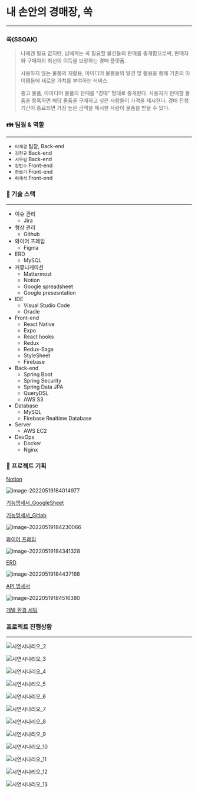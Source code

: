 # 내 손안의 경매장, 쏙

---

### 쏙(SSOAK)

> 나에겐 필요 없지만, 남에게는 꼭 필요할 물건들의 판매를 중개함으로써, 판매자와 구매자의 최선의 이득을 보장하는 경매 플랫폼.
>
> 사용하지 않는 물품의 재활용, 아이디어 물품들의 발견 및 활용을 통해 기존의 아이템들에 새로운 가치를 부여하는 서비스.
>
> 중고 물품, 아이디어 물품의 판매를 “경매” 형태로 중개한다. 사용자가 판매할 물품을 등록하면 해당 물품을 구매하고 싶은 사람들이 가격을 제시한다. 경매 진행 기간이 종료되면 가장 높은 금액을 제시한 사람이 물품을 받을 수 있다.

### 👪 팀원 & 역할

---

- `이재경` 팀장, Back-end
- `김현규` Back-end
- `서우림` Back-end
- `강민수` Front-end
- `한슬기` Front-end
- `허재석` Front-end

### 🔨 기술 스택

---

- 이슈 관리
  - Jira
- 형상 관리
  - Github
- 와이어 프레임
  - Figma
- ERD
  - MySQL
- 커뮤니케이션
  - Mattermost
  - Notion
  - Google spreadsheet
  - Google presesntation
- IDE
  - Visual Studio Code
  - Oracle
- Front-end
  - React Native
  - Expo
  - React hooks
  - Redux
  - Redux-Saga
  - StyleSheet
  - Firebase
- Back-end
  - Spring Boot
  - Spring Security
  - Spring Data JPA
  - QueryDSL
  - AWS S3
- Database
  - MySQL
  - Firebase Realtime Database
- Server
  - AWS EC2
- DevOps
  - Docker
  - Nginx

### 📒 프로젝트 기획

[Notion](https://www.notion.so/PJT-738ba44afdde4f11b4ae2f3de7832802)

![image-20220519184014977](C:\Users\Mandu\Desktop\README.assets\image-20220519184014977.png)

[기능명세서\_GoogleSheet](https://docs.google.com/spreadsheets/d/1sCmVY6OK-BQDsHUbqxuT3qJjknPGeza3/edit#gid=1430994511)

[기능명세서\_Gitlab](https://lab.ssafy.com/s06-final/S06P31A207/-/blob/docs/docs/%EA%B8%B0%EB%8A%A5%EB%AA%85%EC%84%B8%EC%84%9C.pdf)

![image-20220519184230066](C:\Users\Mandu\Desktop\README.assets\image-20220519184230066.png)

[와이어 프레임](https://www.figma.com/file/eooMEIO65VPFg21u4cwkVR/Untitled)

![image-20220519184341328](C:\Users\Mandu\Desktop\README.assets\image-20220519184341328.png)

[ERD](https://lab.ssafy.com/s06-final/S06P31A207/-/blob/docs/docs/ERD.pdf)

![image-20220519184437168](C:\Users\Mandu\Desktop\README.assets\image-20220519184437168.png)

[API 명세서](https://docs.google.com/spreadsheets/d/1sCmVY6OK-BQDsHUbqxuT3qJjknPGeza3/edit#gid=538015543)

![image-20220519184516380](C:\Users\Mandu\Desktop\README.assets\image-20220519184516380.png)

[개발 환경 세팅](ㅁㄴㅇ)

### 프로젝트 진행상황

---

![시연시나리오_2](C:\Users\Mandu\Desktop\README.assets\시연시나리오_2.png)

![시연시나리오_3](C:\Users\Mandu\Desktop\README.assets\시연시나리오_3.png)

![시연시나리오_4](C:\Users\Mandu\Desktop\README.assets\시연시나리오_4.png)

![시연시나리오_5](C:\Users\Mandu\Desktop\README.assets\시연시나리오_5.png)

![시연시나리오_6](C:\Users\Mandu\Desktop\README.assets\시연시나리오_6.png)

![시연시나리오_7](C:\Users\Mandu\Desktop\README.assets\시연시나리오_7.png)

![시연시나리오_8](C:\Users\Mandu\Desktop\README.assets\시연시나리오_8.png)

![시연시나리오_9](C:\Users\Mandu\Desktop\README.assets\시연시나리오_9.png)

![시연시나리오_10](C:\Users\Mandu\Desktop\README.assets\시연시나리오_10.png)

![시연시나리오_11](C:\Users\Mandu\Desktop\README.assets\시연시나리오_11.png)

![시연시나리오_12](C:\Users\Mandu\Desktop\README.assets\시연시나리오_12.png)

![시연시나리오_13](C:\Users\Mandu\Desktop\README.assets\시연시나리오_13.png)
